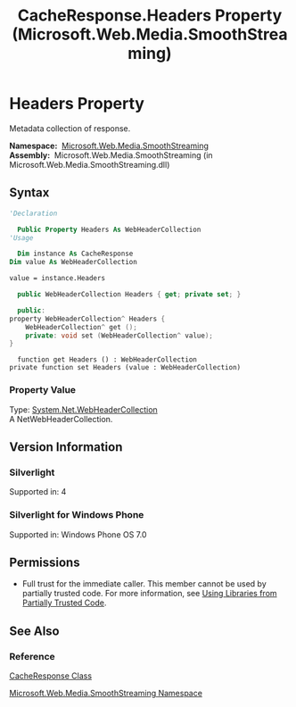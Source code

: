 ﻿---
title: CacheResponse.Headers Property (Microsoft.Web.Media.SmoothStreaming)
TOCTitle: Headers Property
ms:assetid: P:Microsoft.Web.Media.SmoothStreaming.CacheResponse.Headers
ms:mtpsurl: https://msdn.microsoft.com/en-us/library/microsoft.web.media.smoothstreaming.cacheresponse.headers(v=VS.90)
ms:contentKeyID: 31469175
ms.date: 05/02/2012
mtps_version: v=VS.90
f1_keywords:
- Microsoft.Web.Media.SmoothStreaming.CacheResponse.get_Headers
- Microsoft.Web.Media.SmoothStreaming.CacheResponse.Headers
- Microsoft.Web.Media.SmoothStreaming.CacheResponse.set_Headers
dev_langs:
- csharp
- jscript
- vb
- cpp
api_location:
- Microsoft.Web.Media.SmoothStreaming.dll
api_name:
- Microsoft.Web.Media.SmoothStreaming.CacheResponse.get_Headers
- Microsoft.Web.Media.SmoothStreaming.CacheResponse.set_Headers
- Microsoft.Web.Media.SmoothStreaming.CacheResponse.Headers
api_type:
- Managed
topic_type:
- apiref
- kbSyntax
product_family_name: VS
ROBOTS: INDEX,FOLLOW
---

# Headers Property

Metadata collection of response.

**Namespace:**  [Microsoft.Web.Media.SmoothStreaming](microsoft-web-media-smoothstreaming-namespace_1.md)  
**Assembly:**  Microsoft.Web.Media.SmoothStreaming (in Microsoft.Web.Media.SmoothStreaming.dll)

## Syntax

```vb
'Declaration

  Public Property Headers As WebHeaderCollection
'Usage

  Dim instance As CacheResponse
Dim value As WebHeaderCollection

value = instance.Headers
```

```csharp
  public WebHeaderCollection Headers { get; private set; }
```

```cpp
  public:
property WebHeaderCollection^ Headers {
    WebHeaderCollection^ get ();
    private: void set (WebHeaderCollection^ value);
}
```

```jscript
  function get Headers () : WebHeaderCollection
private function set Headers (value : WebHeaderCollection)
```

### Property Value

Type: [System.Net.WebHeaderCollection](https://msdn.microsoft.com/library/1beth6ct)  
A NetWebHeaderCollection.  

## Version Information

### Silverlight

Supported in: 4  

### Silverlight for Windows Phone

Supported in: Windows Phone OS 7.0  

## Permissions

  - Full trust for the immediate caller. This member cannot be used by partially trusted code. For more information, see [Using Libraries from Partially Trusted Code](https://msdn.microsoft.com/library/8skskf63).

## See Also

### Reference

[CacheResponse Class](cacheresponse-class-microsoft-web-media-smoothstreaming_1.md)

[Microsoft.Web.Media.SmoothStreaming Namespace](microsoft-web-media-smoothstreaming-namespace_1.md)

